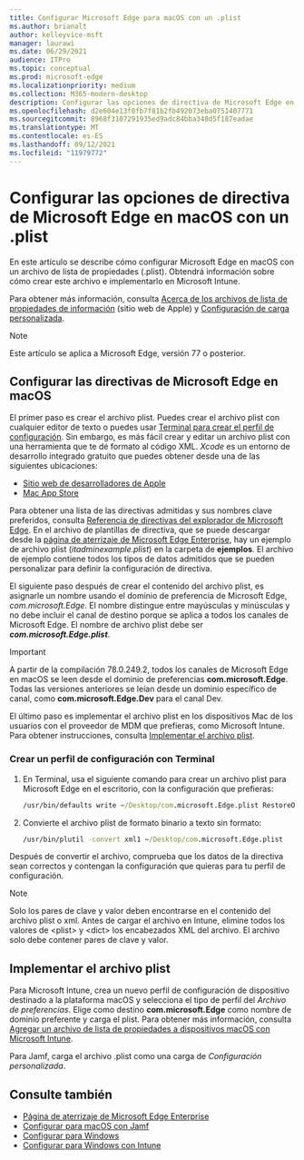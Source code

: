 ```yaml
---
title: Configurar Microsoft Edge para macOS con un .plist
ms.author: brianalt
author: kelleyvice-msft
manager: laurawi
ms.date: 06/29/2021
audience: ITPro
ms.topic: conceptual
ms.prod: microsoft-edge
ms.localizationpriority: medium
ms.collection: M365-modern-desktop
description: Configurar las opciones de directiva de Microsoft Edge en macOS con un .plist
ms.openlocfilehash: d2e604e13f0fb7f81b2fb492073eba0751407771
ms.sourcegitcommit: 8968f3107291935ed9adc84bba348d5f187eadae
ms.translationtype: MT
ms.contentlocale: es-ES
ms.lasthandoff: 09/12/2021
ms.locfileid: "11979772"
---
```

# <a name="configure-microsoft-edge-policy-settings-for-macos-using-a-plist"></a>Configurar las opciones de directiva de Microsoft Edge en macOS con un .plist

En este artículo se describe cómo configurar Microsoft Edge en macOS con un archivo de lista de propiedades (.plist). Obtendrá información sobre cómo crear este archivo e implementarlo en Microsoft Intune.

Para obtener más información, consulta [Acerca de los archivos de lista de propiedades de información](https://developer.apple.com/library/archive/documentation/General/Reference/InfoPlistKeyReference/Articles/AboutInformationPropertyListFiles.html) (sitio web de Apple) y [Configuración de carga personalizada](https://support.apple.com/guide/mdm/custom-mdm9abbdbe7/1/web/1).

> [!NOTE]
> Este artículo se aplica a Microsoft Edge, versión 77 o posterior.

## <a name="configure-microsoft-edge-policies-on-macos"></a>Configurar las directivas de Microsoft Edge en macOS

El primer paso es crear el archivo plist. Puedes crear el archivo plist con cualquier editor de texto o puedes usar [Terminal para crear el perfil de configuración](#create-a-configuration-profile-using-terminal). Sin embargo, es más fácil crear y editar un archivo plist con una herramienta que te dé formato al código XML. *Xcode* es un entorno de desarrollo integrado gratuito que puedes obtener desde una de las siguientes ubicaciones:

- [Sitio web de desarrolladores de Apple](https://developer.apple.com/xcode/)
- [Mac App Store](https://apps.apple.com/app/xcode/id497799835?mt=12)

Para obtener una lista de las directivas admitidas y sus nombres clave preferidos, consulta [Referencia de directivas del explorador de Microsoft Edge](microsoft-edge-policies.md). En el archivo de plantillas de directiva, que se puede descargar desde la [página de aterrizaje de Microsoft Edge Enterprise](https://aka.ms/EdgeEnterprise), hay un ejemplo de archivo plist (*itadminexample.plist*) en la carpeta de **ejemplos**. El archivo de ejemplo contiene todos los tipos de datos admitidos que se pueden personalizar para definir la configuración de directiva. 

El siguiente paso después de crear el contenido del archivo plist, es asignarle un nombre usando el dominio de preferencia de Microsoft Edge, *com.microsoft.Edge*. El nombre distingue entre mayúsculas y minúsculas y no debe incluir el canal de destino porque se aplica a todos los canales de Microsoft Edge. El nombre de archivo plist debe ser **_com.microsoft.Edge.plist_**.

> [!IMPORTANT]
> A partir de la compilación 78.0.249.2, todos los canales de Microsoft Edge en macOS se leen desde el dominio de preferencias **com.microsoft.Edge**. Todas las versiones anteriores se leían desde un dominio específico de canal, como **com.microsoft.Edge.Dev** para el canal Dev.

El último paso es implementar el archivo plist en los dispositivos Mac de los usuarios con el proveedor de MDM que prefieras, como Microsoft Intune. Para obtener instrucciones, consulta [Implementar el archivo plist](#deploy-your-plist).

### <a name="create-a-configuration-profile-using-terminal"></a>Crear un perfil de configuración con Terminal

1. En Terminal, usa el siguiente comando para crear un archivo plist para Microsoft Edge en el escritorio, con la configuración que prefieras:

   ```cmd
   /usr/bin/defaults write ~/Desktop/com.microsoft.Edge.plist RestoreOnStartup -int 1
   ```

2. Convierte el archivo plist de formato binario a texto sin formato:

   ```cmd
   /usr/bin/plutil -convert xml1 ~/Desktop/com.microsoft.Edge.plist
   ```

Después de convertir el archivo, comprueba que los datos de la directiva sean correctos y contengan la configuración que quieras para tu perfil de configuración.

> [!NOTE]
> Solo los pares de clave y valor deben encontrarse en el contenido del archivo plist o xml. Antes de cargar el archivo en Intune, elimine todos los valores de \<plist> y \<dict> los encabezados XML del archivo. El archivo solo debe contener pares de clave y valor.

## <a name="deploy-your-plist"></a>Implementar el archivo plist

Para Microsoft Intune, crea un nuevo perfil de configuración de dispositivo destinado a la plataforma macOS y selecciona el tipo de perfil del *Archivo de preferencias*. Elige como destino **com.microsoft.Edge** como nombre de dominio preferente y carga el plist. Para obtener más información, consulta [Agregar un archivo de lista de propiedades a dispositivos macOS con Microsoft Intune](/intune/configuration/preference-file-settings-macos).

Para Jamf, carga el archivo .plist como una carga de *Configuración personalizada*.

## <a name="see-also"></a>Consulte también

- [Página de aterrizaje de Microsoft Edge Enterprise](https://aka.ms/EdgeEnterprise)
- [Configurar para macOS con Jamf](configure-microsoft-edge-on-mac-jamf.md)
- [Configurar para Windows](configure-microsoft-edge.md)
- [Configurar para Windows con Intune](configure-edge-with-intune.md)